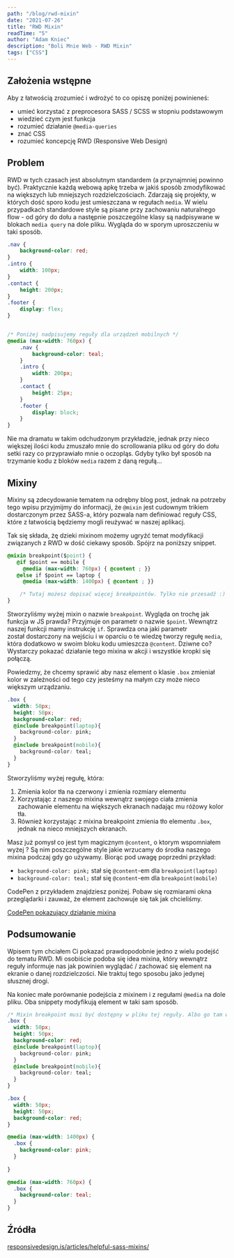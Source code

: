 ```yaml
---
path: "/blog/rwd-mixin"
date: "2021-07-26"
title: "RWD Mixin"
readTime: "5"
author: "Adam Kniec"
description: "Boli Mnie Web - RWD Mixin"
tags: ["CSS"]
---
```

## Założenia wstępne

Aby z łatwością zrozumieć i wdrożyć to co opiszę poniżej powinieneś:
- umieć korzystać z preprocesora SASS / SCSS w stopniu podstawowym
- wiedzieć czym jest funkcja
- rozumieć działanie `@media-queries`
- znać CSS
- rozumieć koncepcję RWD (Responsive Web Design)
  
## Problem

RWD w tych czasach jest absolutnym standardem (a przynajmniej powinno być).
 Praktycznie każdą webową apkę trzeba w jakiś sposób zmodyfikować na większych lub mniejszych rozdzielczościach. Zdarzają się projekty, w których dość sporo kodu jest umieszczana w regułach `media`. W wielu przypadkach standardowe style są pisane przy zachowaniu naturalnego flow - od góry do dołu a następnie poszczególne klasy są nadpisywane w blokach `media query` na dole pliku. 
 Wygląda do w sporym uproszczeniu w taki sposób.

```css
.nav {
    background-color: red;
}
.intro {
    width: 100px;
}
.contact {
    height: 200px;
}
.footer {
    display: flex;
}


/* Poniżej nadpisujemy reguły dla urządzeń mobilnych */
@media (max-width: 760px) {
    .nav {
        background-color: teal;
    }
    .intro {
        width: 200px;
    }
    .contact {
        height: 25px;
    }
    .footer {
        display: block;
    }
}

```
Nie ma dramatu w takim odchudzonym przykładzie, jednak przy nieco większej ilości kodu zmuszało mnie do scrollowania pliku od góry do dołu setki razy co przyprawiało mnie o oczopląs. Gdyby tylko był sposób na trzymanie kodu z bloków `media` razem z daną regułą...

## Mixiny

Mixiny są zdecydowanie tematem na odrębny blog post, jednak na potrzeby tego wpisu przyjmijmy do informacji, że `@mixin` jest cudownym trikiem dostarczonym przez SASS-a, który pozwala nam definiować reguły CSS, które z łatwością będziemy mogli reużywać w naszej aplikacj.

Tak się składa, żę dzieki mixinom możemy ugryźć temat modyfikacji związanych z RWD w dość ciekawy sposób. Spójrz na poniższy snippet.

```css
@mixin breakpoint($point) {
   @if $point == mobile {
     @media (max-width: 760px) { @content ; }}
   @else if $point == laptop {
     @media (max-width: 1400px) { @content ; }}

    /* Tutaj możesz dopisać więcej breakpointów. Tylko nie przesadź :) */
}
```

Stworzyliśmy wyżej mixin o nazwie `breakpoint`. Wygląda on trochę jak funkcja w JS prawda? Przyjmuje on parametr o nazwie `$point`. Wewnątrz naszej funkcji mamy instrukcję `if`. Sprawdza ona jaki parametr został dostarczony na wejściu i w oparciu o te wiedzę tworzy regułę `media`, która dodatkowo w swoim bloku kodu umieszcza `@content`. Dziwne co?
Wystarczy pokazać działanie tego mixina w akcji i wszystkie kropki się połączą.

Powiedzmy, że chcemy sprawić aby nasz element o klasie `.box` zmieniał kolor w zależności od tego czy jesteśmy na małym czy może nieco większym urządzaniu.

```css
.box {
  width: 50px;
  height: 50px;
  background-color: red;
  @include breakpoint(laptop){
    background-color: pink;
  }
  @include breakpoint(mobile){
    background-color: teal;
  }
}
```
Stworzyliśmy wyżej regułę, która:
1. Zmienia kolor tła na czerwony i zmienia rozmiary elementu
2. Korzystając z naszego mixina wewnątrz swojego ciała zmienia zachowanie elementu na większych ekranach nadając mu różowy kolor tła.
3. Również korzystając z mixina breakpoint zmienia tło  elementu `.box`, jednak na nieco mniejszych ekranach.

Masz już pomysł co jest tym magicznym `@content`, o ktorym wspomniałem wyżej ? 
Są nim poszczególne style jakie wrzucamy do środka naszego mixina podczaj gdy go używamy. Biorąc pod uwagę poprzedni przykład:
- `background-color: pink;` stał się `@content`-em dla `breakpoint(laptop)`
- `background-color: teal;` stał się `@content`-em dla `breakpoint(mobile)`

CodePen z przykładem znajdziesz poniżej. Pobaw się rozmiarami okna przeglądarki i zauważ, że element zachowuje się tak jak chcieliśmy.

<a href="https://codepen.io/AdamKniec/pen/OJmQZeR" target="_blank">CodePen pokazujący działanie mixina</a>

## Podsumowanie

Wpisem tym chciałem Ci pokazać prawdopodobnie jedno z wielu podejść do tematu RWD. Mi osobiście podoba się idea mixina, który wewnątrz reguły informuje nas jak powinien wyglądać / zachować się element na ekranie o danej rozdzielczości. Nie traktuj tego sposobu jako jedynej słusznej drogi.

Na koniec małe porównanie podejścia z mixinem i z regułami `@media` na dole pliku. Oba snippety modyfikują element w taki sam sposób.

```css
/* Mixin breakpoint musi być dostępny w pliku tej reguły. Albo go tam wrzuć albo zaimportuj z innego pliku :) */
.box {
  width: 50px;
  height: 50px;
  background-color: red;
  @include breakpoint(laptop){
    background-color: pink;
  }
  @include breakpoint(mobile){
    background-color: teal;
  }
}
```
```css
.box {
  width: 50px;
  height: 50px;
  background-color: red;
}

@media (max-width: 1400px) {
  .box {
    background-color: pink;
  }
  
}

@media (max-width: 760px) {
  .box {
    background-color: teal;
  }
}
```

## Źródła


<a href="https://responsivedesign.is/articles/helpful-sass-mixins/" target="_blank">responsivedesign.is/articles/helpful-sass-mixins/</a>

